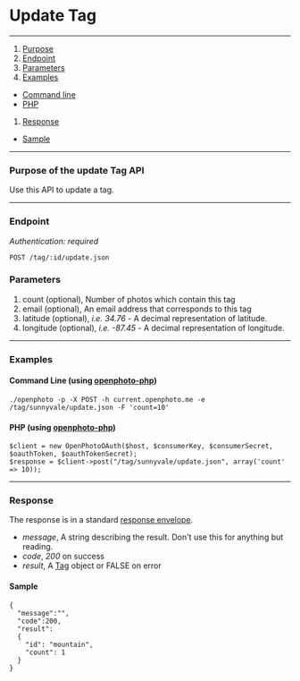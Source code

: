 Update Tag
=======================


----------------------------------------

1. [Purpose][purpose]
1. [Endpoint][endpoint]
1. [Parameters][parameters]
1. [Examples][examples]
  * [Command line][example-cli]
  * [PHP][example-php]
1. [Response][response]
  * [Sample][sample]

----------------------------------------

<a name="purpose"></a>
### Purpose of the update Tag API

Use this API to update a tag.

----------------------------------------

<a name="endpoint"></a>
### Endpoint

_Authentication: required_

    POST /tag/:id/update.json

<a name="parameters"></a>
### Parameters

1.  count (optional), Number of photos which contain this tag
1.  email (optional), An email address that corresponds to this tag
1.  latitude (optional), _i.e. 34.76_ - A decimal representation of latitude.
1.  longitude (optional), _i.e. -87.45_ - A decimal representation of longitude.

----------------------------------------

<a name="examples"></a>
### Examples

<a name="example-cli"></a>
#### Command Line (using [openphoto-php][openphoto-php])

    ./openphoto -p -X POST -h current.openphoto.me -e /tag/sunnyvale/update.json -F 'count=10'

<a name="example-php"></a>
#### PHP (using [openphoto-php][openphoto-php])

    $client = new OpenPhotoOAuth($host, $consumerKey, $consumerSecret, $oauthToken, $oauthTokenSecret);
    $response = $client->post("/tag/sunnyvale/update.json", array('count' => 10));

----------------------------------------

<a name="response"></a>
### Response

The response is in a standard [response envelope](http://theopenphotoproject.org/documentation/api/Envelope).

* _message_, A string describing the result. Don't use this for anything but reading.
* _code_, _200_ on success
* _result_, A [Tag][Tag] object or FALSE on error

<a name="sample"></a>
#### Sample

    {
      "message":"",
      "code":200,
      "result":
      {
        "id": "mountain",
        "count": 1
      }
    }


[Tag]: http://theopenphotoproject.org/documentation/schemas/Tag
[purpose]: #purpose
[endpoint]: #endpoint
[parameters]: #parameters
[examples]: #examples
[example-cli]: #example-cli
[example-php]: #example-php
[response]: #response
[sample]: #sample
[openphoto-php]: https://github.com/openphoto/openphoto-php

